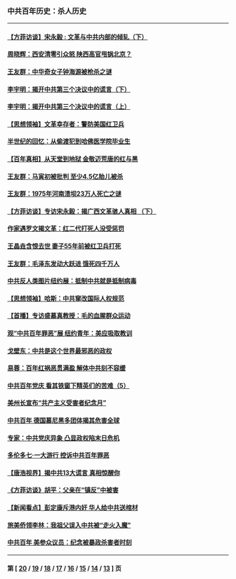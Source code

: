 ### 中共百年历史：杀人历史
---
#### [【方菲访谈】宋永毅 : 文革与中共内部的倾轧（下）](../../pages/nf1176106/n13486836.md?04230430) 
#### [周晓辉：西安清零引众怒 陕西高官甩锅北京？](../../pages/nf1176106/n13484627.md?04230430) 
#### [王友群：中华奇女子钟海源被枪杀之谜](../../pages/nf1176106/n13430555.md?04230430) 
#### [李宇明：揭开中共第三个决议中的谎言（下）](../../pages/nf1176106/n13389389.md?04230430) 
#### [李宇明：揭开中共第三个决议中的谎言（上）](../../pages/nf1176106/n13388697.md?04230430) 
#### [【思想领袖】文革幸存者：警防美国红卫兵](../../pages/nf1176106/n13339289.md?04230430) 
#### [半世纪的回忆：从偷渡犯到哈佛医学院毕业生](../../pages/nf1176106/n13345328.md?04230430) 
#### [【百年真相】从天堂到地狱 金敬迈荒唐的红与黑](../../pages/nf1176106/n13336995.md?04230430) 
#### [王友群：马寅初被批判 至少4.5亿胎儿被杀](../../pages/nf1176106/n13260313.md?04230430) 
#### [王友群：1975年河南溃坝23万人死亡之谜](../../pages/nf1176106/n13231576.md?04230430) 
#### [【方菲访谈】专访宋永毅：揭广西文革骇人真相 （下）](../../pages/nf1176106/n13209074.md?04230430) 
#### [作家遇罗文揭文革：红二代打死人没受惩罚](../../pages/nf1176106/n13205254.md?04230430) 
#### [王晶垚含恨去世 妻子55年前被红卫兵打死](../../pages/nf1176106/n13203590.md?04230430) 
#### [王友群：毛泽东发动大跃进 饿死四千万人](../../pages/nf1176106/n13177158.md?04230430) 
#### [中共反人类图片纽约展：抵制中共就是抵制病毒](../../pages/nf1176106/n13115371.md?04230430) 
#### [【思想领袖】哈斯：中共窜改国际人权规范](../../pages/nf1176106/n13053647.md?04230430) 
#### [【首播】专访盛慕真教授：毛的血腥群众运动](../../pages/nf1176106/n13091782.md?04230430) 
#### [观“中共百年罪恶”展 纽约青年：美应吸取教训](../../pages/nf1176106/n13085246.md?04230430) 
#### [戈壁东：中共是这个世界最邪恶的政权](../../pages/nf1176106/n13085641.md?04230430) 
#### [易蓉：百年红祸恶贯满盈 解体中共刻不容缓](../../pages/nf1176106/n13084455.md?04230430) 
#### [中共百年党庆 看其铁窗下精英们的苦难（5）](../../pages/nf1176106/n13076766.md?04230430) 
#### [美州长宣布“共产主义受害者纪念月”](../../pages/nf1176106/n13074024.md?04230430) 
#### [中共百年 德国慕尼黑多团体揭其危害全球](../../pages/nf1176106/n13068873.md?04230430) 
#### [专家：中共党庆异象 凸显政权陷末日危机](../../pages/nf1176106/n13067084.md?04230430) 
#### [多伦多七·一大游行 控诉中共百年罪恶](../../pages/nf1176106/n13062043.md?04230430) 
#### [【唐浩视界】揭中共13大谎言 真相惊醒你](../../pages/nf1176106/n13065208.md?04230430) 
#### [《方菲访谈》胡平：父亲在“镇反”中被害](../../pages/nf1176106/n13064114.md?04230430) 
#### [【新闻看点】彭定康斥港内奸 华人给中共送棺材](../../pages/nf1176106/n13064230.md?04230430) 
#### [旅美侨领李林：我祖父误入中共被“走火入魔”](../../pages/nf1176106/n13062777.md?04230430) 
#### [中共百年 美参众议员：纪念被暴政杀害者时刻](../../pages/nf1176106/n13063735.md?04230430) 

---
#### 第 [ [20](./20.md?04230430) / [19](./19.md?04230430) / [18](./18.md?04230430) / [17](./17.md?04230430) / [16](./16.md?04230430) / [15](./15.md?04230430) / [14](./14.md?04230430) / [13](./13.md?04230430) ] 页
